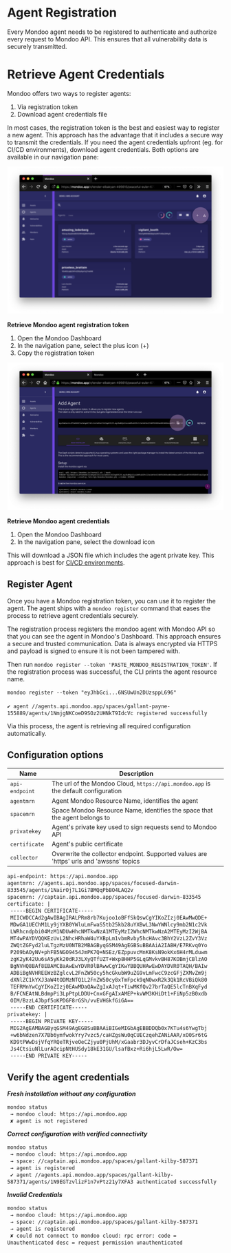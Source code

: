 # Agent Registration

Every Mondoo agent needs to be registered to authenticate and authorize every request to Mondoo API. This ensures that all vulnerability data is securely transmitted.

# Retrieve Agent Credentials

Mondoo offers two ways to register agents:

1. Via registration token
2. Download agent credentials file

In most cases, the registration token is the best and easiest way to register a new agent. This approach has the advantage that it includes a secure way to transmit the credentials. If you need the agent credentials upfront (eg. for CI/CD environments), download agent credentials. Both options are available in our navigation pane:

![Navigation bar with agent credentials option](./mondoo-agents-credentials-download.png)

**Retrieve Mondoo agent registration token**

1. Open the Mondoo Dashboard
2. In the navigation pane, select the plus icon (+)
3. Copy the registration token

![Copy registration token](./mondoo-agents-registrationtoken.png)

**Retrieve Mondoo agent credentials**

1. Open the Mondoo Dashboard
2. In the navigation pane, select the download icon

This will download a JSON file which includes the agent private key. This approach is best for [CI/CD environments](../cicd/).

## Register Agent

Once you have a Mondoo registration token, you can use it to register the agent. The agent ships with a `mondoo register` command that eases the process to retrieve agent credentials securely.

The registration process registers the mondoo agent with Mondoo API so that you can see the agent in Mondoo's Dashboard. This approach ensures a secure and trusted communication. Data is always encrypted via HTTPS and payload is signed to ensure it is not been tampered with.

Then run `mondoo register --token 'PASTE_MONDOO_REGISTRATION_TOKEN'`. If the registration process was successful, the CLI prints the agent resource name.

```
mondoo register --token "eyJhbGci...6NSUwUn2DUzsppL696"

✔ agent //agents.api.mondoo.app/spaces/gallant-payne-155889/agents/1NmjgNKCoeD9SOz2UHNkT9IdcVc registered successfully
```

Via this process, the agent is retrieving all required configuration automatically.

## Configuration options

| Name | Description |
| -------------- | -----------------------------------|
| `api-endpoint`| The url of the Mondoo Cloud, `https://api.mondoo.app` is the default configuration
| `agentmrn`| Agent Mondoo Resource Name, identifies the agent
| `spacemrn`| Space Mondoo Resource Name, identifies the space that the agent belongs to
| `privatekey`| Agent's private key used to sign requests send to Mondoo API
| `certificate`| Agent's public certificate
| `collector`| Overwrite the collector endpoint. Supported values are 'https' urls and 'awssns' topics


```
api-endpoint: https://api.mondoo.app
agentmrn: //agents.api.mondoo.app/spaces/focused-darwin-833545/agents/1NairOj7L1Gi7BMQqPbBO4LAQ2v
spacemrn: //captain.api.mondoo.app/spaces/focused-darwin-833545
certificate: |
 -----BEGIN CERTIFICATE-----
 MIICWDCCAd2gAwIBAgIRALPRm8rb7Kujoo1oBFfSkQswCgYIKoZIzj0EAwMwQDE+
 MDwGA1UEChM1Ly9jYXB0YWluLmFwaS5tb25kb28uYXBwL3NwYWNlcy9mb2N1c2Vk
 LWRhcndpbi04MzM1NDUwHhcNMTkwNzA1MTEyMzI2WhcNMTkwNzA2MTEyMzI2WjBA
 MT4wPAYDVQQKEzUvL2NhcHRhaW4uYXBpLm1vbmRvby5hcHAvc3BhY2VzL2ZvY3Vz
 ZWQtZGFyd2luLTgzMzU0NTB2MBAGByqGSM49AgEGBSuBBAAiA2IABH/E7RKvq0Yo
 P209bAOyNV+phFB5NGO9454JmPK7Q+NSEz/EZppuvcMnK8KsN9okKx6H4rMLduwm
 zgK2yK42Uu6sA5yKk20dRJ3LXyQTfUZT+Wxp8HHP5GLqGMvkvBH87KOBmjCBlzAO
 BgNVHQ8BAf8EBAMCBaAwEwYDVR0lBAwwCgYIKwYBBQUHAwEwDAYDVR0TAQH/BAIw
 ADBiBgNVHREEWzBZglcvL2FnZW50cy5hcGkubW9uZG9vLmFwcC9zcGFjZXMvZm9j
 dXNlZC1kYXJ3aW4tODMzNTQ1L2FnZW50cy8xTmFpck9qN0wxR2k3Qk1RcVBiQk80
 TEFRMnYwCgYIKoZIzj0EAwMDaQAwZgIxAJqt+TiwMKfQv27brTaQE5lcTnBXqFyd
 B/FCNEAtNLBdmpPi3LpPtpLDDU+CnxGFgAIxAMEP+kvWM3KHiDt1+FiNp5zB0xdb
 OIM/BzzL4Jbpf5oKPDGF8rGSh/vvEVHGkfGiGA==
 -----END CERTIFICATE-----
privatekey: |
 -----BEGIN PRIVATE KEY-----
 MIG2AgEAMBAGByqGSM49AgEGBSuBBAAiBIGeMIGbAgEBBDDQb0x7KTu4s6YwgTbj
 +w6bNdzen7X7Bb6ymfwokYry7vzc5/caHZgsWu0qCUECzqehZANiAAR/xO0Sr6tG
 KD9tPWwDsjVfqYRQeTRjveOeCZjyu0PjUhM/xGaabr3DJyvCrDfaJCseh+KzC3bs
 Js4CtsiuNlLurAOcipNtHUSdy18kE31GU/lsafBxz+Ri6hjL5LwR/Ow=
 -----END PRIVATE KEY-----
```

## Verify the agent credentials

***Fresh installation without any configuration***

```
mondoo status
 → mondoo cloud: https://api.mondoo.app
 ✘ agent is not registered
```

***Correct configuration with verified connectivity***

```
mondoo status
 → mondoo cloud: https://api.mondoo.app
 → space: //captain.api.mondoo.app/spaces/gallant-kilby-587371
 → agent is registered
 ✔ agent //agents.api.mondoo.app/spaces/gallant-kilby-587371/agents/1N9EGTzvlizF1n7vPtz21y7XFA3 authenticated successfully
```

***Invalid Credentials***

```
mondoo status
 → mondoo cloud: https://api.mondoo.app
 → space: //captain.api.mondoo.app/spaces/gallant-kilby-587371
 → agent is registered
 ✘ could not connect to mondoo cloud: rpc error: code = Unauthenticated desc = request permission unauthenticated
```
